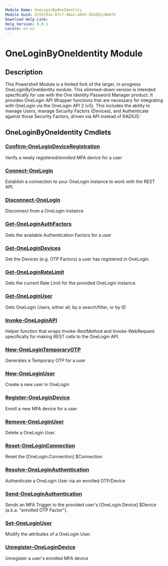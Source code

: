 ```yaml
---
Module Name: OneLoginByOneIdentity
Module Guid: d1557d1e-87c7-48a2-a669-5b5d82c8b676
Download Help Link: 
Help Version: 0.0.1
Locale: en-us
---
```


# OneLoginByOneIdentity Module
## Description
This Powershell Module is a limited fork of the larger, in-progress OneLoginByOneIdentity module. This slimmed-down version is intended specifically for use with the One Identity Password Manager product. It provides OneLogin API Wrapper functions that are necessary for integrating with OneLogin via the OneLogin API 2 (v5). This includes the ability to manage Users, manage Security Factors (Devices), and Authenticate against those Security Factors, driven via API instead of RADIUS.'

## OneLoginByOneIdentity Cmdlets
### [Confirm-OneLoginDeviceRegistration](Confirm-OneLoginDeviceRegistration.md)
Verify a newly registered/enrolled MFA device for a user

### [Connect-OneLogin](Connect-OneLogin.md)
Establish a connection to your OneLogin instance to work with the REST API.

### [Disconnect-OneLogin](Disconnect-OneLogin.md)
Disconnect from a OneLogin instance

### [Get-OneLoginAuthFactors](Get-OneLoginAuthFactors.md)
Gets the available Authentication Factors for a user

### [Get-OneLoginDevices](Get-OneLoginDevices.md)
Get the Devices (e.g. OTP Factors) a user has registered in OneLogin.

### [Get-OneLoginRateLimit](Get-OneLoginRateLimit.md)
Gets the current Rate Limit for the provided OneLogin instance.

### [Get-OneLoginUser](Get-OneLoginUser.md)
Gets OneLogin Users, either all, by a search/filter, or by ID

### [Invoke-OneLoginAPI](Invoke-OneLoginAPI.md)
Helper function that wraps Invoke-RestMethod and Invoke-WebRequest specifically for making REST calls to the OneLogin API.

### [New-OneLoginTemporaryOTP](New-OneLoginTemporaryOTP.md)
Generates a Temporary OTP for a user

### [New-OneLoginUser](New-OneLoginUser.md)
Create a new user in OneLogin

### [Register-OneLoginDevice](Register-OneLoginDevice.md)
Enroll a new MFA device for a user

### [Remove-OneLoginUser](Remove-OneLoginUser.md)
Delete a OneLogin User.

### [Reset-OneLoginConnection](Reset-OneLoginConnection.md)
Reset the [OneLogin.Connection] $Connection

### [Resolve-OneLoginAuthentication](Resolve-OneLoginAuthentication.md)
Authenticate a OneLogin User via an enrolled OTP/Device

### [Send-OneLoginAuthentication](Send-OneLoginAuthentication.md)
Sends an MFA Trigger to the provided user's [OneLogin.Device] $Device (a.k.a. "enrolled OTP Factor").

### [Set-OneLoginUser](Set-OneLoginUser.md)
Modify the attributes of a OneLogin User.

### [Unregister-OneLoginDevice](Unregister-OneLoginDevice.md)
Unregister a user's enrolled MFA device

